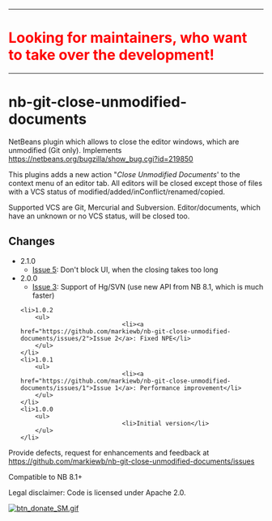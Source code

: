 <hr>
<h1 style="color: #FF0000">Looking for maintainers, who want to take over the development!</h1>
<hr>

# nb-git-close-unmodified-documents
NetBeans plugin which allows to close the editor windows, which are unmodified (Git only). Implements https://netbeans.org/bugzilla/show_bug.cgi?id=219850

This plugins adds a new action "<i>Close Unmodified Documents</i>' to the context menu of an editor tab. All editors will be closed except those of files with a VCS status of modified/added/inConflict/renamed/copied.
<p>Supported VCS are Git, Mercurial and Subversion. Editor/documents, which have an unknown or no VCS status, will be closed too.</p>

<h2>Changes</h2>
<ul>
	<li>2.1.0
		<ul>
                    			<li><a href="https://github.com/markiewb/nb-git-close-unmodified-documents/issues/5">Issue 5</a>: Don't block UI, when the closing takes too long</li>
		</ul>
	</li>
	<li>2.0.0
		<ul>
                    			<li><a href="https://github.com/markiewb/nb-git-close-unmodified-documents/issues/3">Issue 3</a>: Support of Hg/SVN (use new API from NB 8.1, which is much faster)</li>
		</ul>
	</li>

	<li>1.0.2
		<ul>
                    			<li><a href="https://github.com/markiewb/nb-git-close-unmodified-documents/issues/2">Issue 2</a>: Fixed NPE</li>
		</ul>
	</li>
	<li>1.0.1
		<ul>
                    			<li><a href="https://github.com/markiewb/nb-git-close-unmodified-documents/issues/1">Issue 1</a>: Performance improvement</li>
		</ul>
	</li>
	<li>1.0.0
		<ul>
                    			<li>Initial version</li>
		</ul>
	</li>

</ul>



<p>Provide defects, request for enhancements and feedback at <a href="https://github.com/markiewb/nb-git-close-unmodified-documents/issues">https://github.com/markiewb/nb-git-close-unmodified-documents/issues</a></p><p>Compatible to NB 8.1+</p>
<p>Legal disclaimer: Code is licensed under Apache 2.0. </p>

<p>
<a href="https://www.paypal.com/cgi-bin/webscr?cmd=_s-xclick&hosted_button_id=K4CMP92RZELE2"><img src="https://www.paypalobjects.com/en_US/i/btn/btn_donate_SM.gif" alt="btn_donate_SM.gif"></a>
</p>
